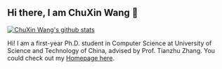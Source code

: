 ## Hi there, I am ChuXin Wang 👋
[![ChuXin Wang's github stats](https://github-readme-stats.vercel.app/api?username=Chuxwa)](https://github.com/anuraghazra/github-readme-stats)

Hi! I am a first-year Ph.D. student in Computer Science at University of Science and Technology of China, advised by Prof. Tianzhu Zhang. You could check out my [Homepage here](https://chuxwa.github.io/).

<!--
**ChuXin Wang/Chuxwa** is a ✨ _special_ ✨ repository because its `README.md` (this file) appears on your GitHub profile.

Here are some ideas to get you started:

- 🔭 I’m currently working on ...
- 🌱 I’m currently learning ...
- 👯 I’m looking to collaborate on ...
- 🤔 I’m looking for help with ...
- 💬 Ask me about ...
- 📫 How to reach me: ...
- 😄 Pronouns: ...
- ⚡ Fun fact: ...
-->
